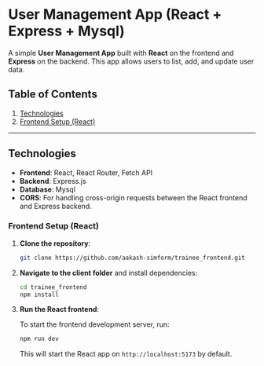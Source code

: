 # User Management App (React + Express + Mysql)

A simple **User Management App** built with **React** on the frontend and **Express** on the backend. This app allows users to list, add, and update user data.

## Table of Contents

1. [Technologies](#technologies)
4. [Frontend Setup (React)](#frontend-setup-react)


---

## Technologies

- **Frontend**: React, React Router, Fetch API
- **Backend**: Express.js
- **Database**: Mysql
- **CORS**: For handling cross-origin requests between the React frontend and Express backend.



### Frontend Setup (React)

1. **Clone the repository**:

   ```bash
   git clone https://github.com/aakash-simform/trainee_frontend.git
   ```


2. **Navigate to the client folder** and install dependencies:

   ```bash
   cd trainee_frontend
   npm install
   ```

3. **Run the React frontend**:

   To start the frontend development server, run:

   ```bash
   npm run dev
   ```

   This will start the React app on `http://localhost:5173` by default.
